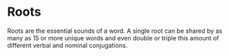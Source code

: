 # Roots
Roots are the essential sounds of a word. A single root can be shared by as many as 15 or more unique words and even double or triple this amount of different verbal and nominal conjugations.
